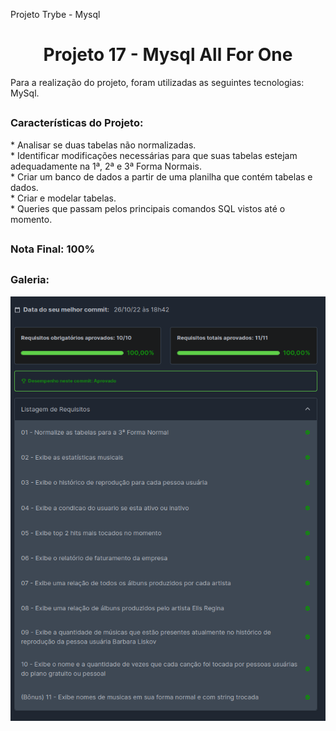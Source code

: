 Projeto Trybe - Mysql<h1 align="center">Projeto 17 - Mysql All For One</h1>

<div>
  Para a realização do projeto, foram utilizadas as seguintes tecnologias: MySql.
</div>

##

<div>
  <h3>Características do Projeto:</h3>
  * Analisar se duas tabelas não normalizadas.</br>
  * Identificar modificações necessárias para que suas tabelas estejam adequadamente na 1ª, 2ª e 3ª Forma Normais.</br>
  * Criar um banco de dados a partir de uma planilha que contém tabelas e dados.</br>
  * Criar e modelar tabelas.</br>
  * Queries que passam pelos principais comandos SQL vistos até o momento.</br>

</div>

##

<div>
  <h3>Nota Final: 100%</h3>
</div>

##
<h3>Galeria:</h3>
<img src="https://raw.githubusercontent.com/VitorMarceloSantos/Trybe-Projeto-19-mysql-all-for-one/main/resultado.png" title="Projeto - 19" alt="J"/><br/>
